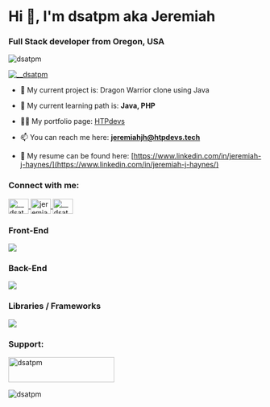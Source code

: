 <h1>Hi 👋, I'm dsatpm aka Jeremiah</h1>
<h3>Full Stack developer from Oregon, USA</h3>

<p align="left"> 
  <img src="https://komarev.com/ghpvc/?username=dsatpm&label=Profile%20views&color=0e75b6&style=flat" alt="dsatpm" /> 
</p>

<p align="left"> 
  <a href="https://twitter.com/__dsatpm" target="blank">
    <img src="https://img.shields.io/twitter/follow/__dsatpm?logo=twitter&style=for-the-badge" alt="__dsatpm" />
  </a> 
</p>

- 🔭 My current project is: Dragon Warrior clone using Java

- 🌱 My current learning path is: **Java, PHP**

- 👨‍💻 My portfolio page: [HTPdevs](https://www.htpdevs.tech/)

- 📫 You can reach me here: **jeremiahjh@htpdevs.tech**

- 📄 My resume can be found here: [https://www.linkedin.com/in/jeremiah-j-haynes/](https://www.linkedin.com/in/jeremiah-j-haynes/)

<h3 align="left">Connect with me:</h3>
<p align="left">
<a href="https://twitter.com/__dsatpm" target="blank">
  <img align="center" src="https://raw.githubusercontent.com/rahuldkjain/github-profile-readme-generator/master/src/images/icons/Social/twitter.svg" alt="__dsatpm" height="30" width="40" />
</a>
<a href="https://linkedin.com/in/jeremiah haynes" target="blank">
  <img align="center" src="https://raw.githubusercontent.com/rahuldkjain/github-profile-readme-generator/master/src/images/icons/Social/linked-in-alt.svg" alt="jeremiah haynes" height="30" width="40" />
</a>
<a href="https://instagram.com/__dsatpm" target="blank">
  <img align="center" src="https://raw.githubusercontent.com/rahuldkjain/github-profile-readme-generator/master/src/images/icons/Social/instagram.svg" alt="__dsatpm" height="30" width="40" />
</a>
</p>

<h3 align="left">Front-End</h3>
<div align="left">
	<img src="https://skillicons.dev/icons?i=html,css,js,wordpress" />
</div>
<h3 align="left">Back-End</h3>
<div align="left">
	<img src="https://skillicons.dev/icons?i=express,nodejs,php,mongodb,mysql,postgres,sequelize,webpack,java" />
</div>

<h3 align="left">Libraries / Frameworks</h3>
<div align="left">
	<img src="https://skillicons.dev/icons?i=react,tailwind,sass,bootstrap,jquery,nextjs,vite" />
</div>

<h3 align="left">Support:</h3>
<p>
  <a href="https://www.buymeacoffee.com/dsatpm"> 
    <img align="left" src="https://cdn.buymeacoffee.com/buttons/v2/default-yellow.png" height="50" width="210" alt="dsatpm" />
  </a>
</p>
<br>
<br>
<br>

<p>
  <img align="left" src="https://github-readme-stats.vercel.app/api/top-langs?username=dsatpm&show_icons=true&locale=en&layout=compact" alt="dsatpm" />
</p>

